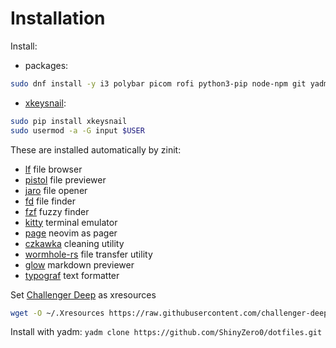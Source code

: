 # Installation

Install:

* packages:
```bash
sudo dnf install -y i3 polybar picom rofi python3-pip node-npm git yadm zsh xsel xclip neovim cargo
```
* [xkeysnail](https://github.com/mooz/xkeysnail):
```bash
sudo pip install xkeysnail
sudo usermod -a -G input $USER
```

These are installed automatically by zinit:
* [lf](https://github.com/gokcehan/lf) file browser
* [pistol](https://github.com/doronbehar/pistol) file previewer
* [jaro](https://github.com/isamert/jaro) file opener
* [fd](https://github.com/sharkdp/fd) file finder
* [fzf](https://github.com/junegunn/fzf) fuzzy finder
* [kitty](https://github.com/kovidgoyal/kitty) terminal emulator
* [page](https://github.com/I60R/page) neovim as pager
* [czkawka](https://github.com/qarmin/czkawkahttps://github.com/qarmin/czkawka) cleaning utility
* [wormhole-rs](https://github.com/magic-wormhole/magic-wormhole.rs) file transfer utility
* [glow](https://github.com/charmbracelet/glow) markdown previewer
* [typograf](https://github.com/typograf/typograf-cli/) text formatter


Set [Challenger Deep](https://github.com/challenger-deep-theme/xresources) as xresources  
```bash
wget -O ~/.Xresources https://raw.githubusercontent.com/challenger-deep-theme/xresources/master/challenger-deep.xdefaults
```
Install with yadm: `yadm clone https://github.com/ShinyZero0/dotfiles.git`
